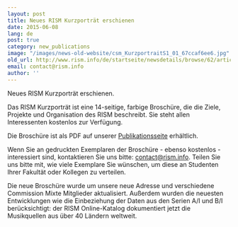 ```yaml
---
layout: post
title: Neues RISM Kurzporträt erschienen
date: 2015-06-08
lang: de
post: true
category: new_publications
image: "/images/news-old-website/csm_KurzportraitS1_01_67ccaf6ee6.jpg"
old_url: http://www.rism.info/de/startseite/newsdetails/browse/62/article/64/new-rism-brochure-now-available.html
email: contact@rism.info
author: ''
---
```


Neues RISM Kurzporträt erschienen.


Das RISM Kurzporträt ist eine 14-seitige, farbige Broschüre, die die Ziele, Projekte und Organisation des RISM beschreibt. Sie steht allen Interessenten kostenlos zur Verfügung.

Die Broschüre ist als PDF auf unserer [Publikationsseite](/publications/brochures.html) erhältlich.

Wenn Sie an gedruckten Exemplaren der Broschüre - ebenso kostenlos - interessiert sind, kontaktieren Sie uns bitte: [contact@rism.info](mailto:contact@rism.info). Teilen Sie uns bitte mit, wie viele Exemplare Sie wünschen, um diese an Studenten Ihrer Fakultät oder Kollegen zu verteilen.


Die neue Broschüre wurde um unsere neue Adresse und verschiedene Commission Mixte Mitglieder aktualisiert. Außerdem wurden die neuesten Entwicklungen wie die Einbeziehung der Daten aus den Serien A/I und B/I berücksichtigt: der RISM Online-Katalog dokumentiert jetzt die Musikquellen aus über 40 Ländern weltweit.

